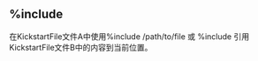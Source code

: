 ## %include 


在KickstartFile文件A中使用%include /path/to/file 或 %include <url> 引用KickstartFile文件B中的内容到当前位置。

